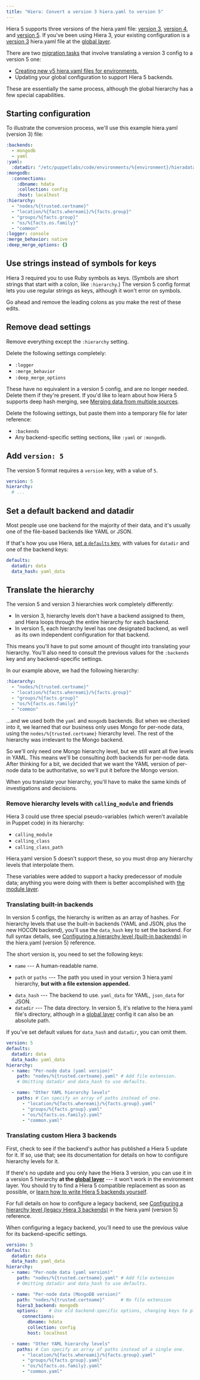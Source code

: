 ```yaml
---
title: "Hiera: Convert a version 3 hiera.yaml to version 5"
---
```



[v3]: ./hiera_config_yaml_3.html
[v4]: ./hiera_config_yaml_4.html
[v5]: ./hiera_config_yaml_5.html
[global layer]: ./hiera_layers.html#the-global-layer
[module layer]: ./hiera_layers.html#the-module-layer
[migrate]: ./hiera_migrate.html
[migrate_environment]: ./hiera_migrate_environments.html
[merging]: ./hiera_merging.html
[v5_builtin]: ./hiera_config_yaml_5.html#configuring-a-hierarchy-level-built-in-backends
[v5_legacy]: ./hiera_config_yaml_5.html#configuring-a-hierarchy-level-legacy-hiera-3-backends
[backends]: ./hiera_custom_backends.html
[v5_defaults]: ./hiera_config_yaml_5.html#the-defaults-key

Hiera 5 supports three versions of the hiera.yaml file: [version 3][v3], [version 4][v4], and [version 5][v5]. If you've been using Hiera 3, your existing configuration is a [version 3][v3] hiera.yaml file at the [global layer][].

There are two [migration tasks][migrate] that involve translating a version 3 config to a version 5 one:

* [Creating new v5 hiera.yaml files for environments.][migrate_environment]
* Updating your global configuration to support Hiera 5 backends.

These are essentially the same process, although the global hierarchy has a few special capabilities.

## Starting configuration

To illustrate the conversion process, we'll use this example hiera.yaml (version 3) file:

``` yaml
:backends:
  - mongodb
  - yaml
:yaml:
  :datadir: "/etc/puppetlabs/code/environments/%{environment}/hieradata"
:mongodb:
  :connections:
    :dbname: hdata
    :collection: config
    :host: localhost
:hierarchy:
  - "nodes/%{trusted.certname}"
  - "location/%{facts.whereami}/%{facts.group}"
  - "groups/%{facts.group}"
  - "os/%{facts.os.family}"
  - "common"
:logger: console
:merge_behavior: native
:deep_merge_options: {}
```

## Use strings instead of symbols for keys

Hiera 3 required you to use Ruby symbols as keys. (Symbols are short strings that start with a colon, like `:hierarchy`.) The version 5 config format lets you use regular strings as keys, although it won't error on symbols.

Go ahead and remove the leading colons as you make the rest of these edits.

## Remove dead settings

Remove everything except the `:hierarchy` setting.

Delete the following settings completely:

* `:logger`
* `:merge_behavior`
* `:deep_merge_options`

These have no equivalent in a version 5 config, and are no longer needed. Delete them if they're present. If you'd like to learn about how Hiera 5 supports deep hash merging, see [Merging data from multiple sources][merging].

Delete the following settings, but paste them into a temporary file for later reference:

* `:backends`
* Any backend-specific setting sections, like `:yaml` or `:mongodb`.

## Add `version: 5`

The version 5 format requires a `version` key, with a value of `5`.

``` yaml
version: 5
hierarchy:
  # ...
```

## Set a default backend and datadir

Most people use one backend for the majority of their data, and it's usually one of the file-based backends like YAML or JSON.

If that's how you use Hiera, [set a `defaults` key][v5_defaults], with values for `datadir` and one of the backend keys:

``` yaml
defaults:
  datadir: data
  data_hash: yaml_data
```

## Translate the hierarchy

The version 5 and version 3 hierarchies work completely differently:

* In version 3, hierarchy levels don't have a backend assigned to them, and Hiera loops through the entire hierarchy for each backend.
* In version 5, each hierarchy level has one designated backend, as well as its own independent configuration for that backend.

This means you'll have to put some amount of thought into translating your hierarchy. You'll also need to consult the previous values for the `:backends` key and any backend-specific settings.

In our example above, we had the following hierarchy:

``` yaml
:hierarchy:
  - "nodes/%{trusted.certname}"
  - "location/%{facts.whereami}/%{facts.group}"
  - "groups/%{facts.group}"
  - "os/%{facts.os.family}"
  - "common"
```

...and we used both the `yaml` and `mongodb` backends. But when we checked into it, we learned that our business only uses Mongo for per-node data, using the `nodes/%{trusted.certname}` hierarchy level. The rest of the hierarchy was irrelevant to the Mongo backend.

So we'll only need one Mongo hierarchy level, but we still want all five levels in YAML. This means we'll be consulting _both_ backends for per-node data. After thinking for a bit, we decided that we want the YAML version of per-node data to be authoritative, so we'll put it before the Mongo version.

When you translate your hierarchy, you'll have to make the same kinds of investigations and decisions.

### Remove hierarchy levels with `calling_module` and friends

Hiera 3 could use three special pseudo-variables (which weren't available in Puppet code) in its hierarchy:

* `calling_module`
* `calling_class`
* `calling_class_path`

Hiera.yaml version 5 doesn't support these, so you must drop any hierarchy levels that interpolate them.

These variables were added to support a hacky predecessor of module data; anything you were doing with them is better accomplished with [the module layer][module layer].

### Translating built-in backends

In version 5 configs, the hierarchy is written as an array of hashes. For hierarchy levels that use the built-in backends (YAML and JSON, plus the new HOCON backend), you'll use the `data_hash` key to set the backend. For full syntax details, see [Configuring a hierarchy level (built-in backends)][v5_builtin] in the hiera.yaml (version 5) reference.

The short version is, you need to set the following keys:

* `name` --- A human-readable name.
- `path` or `paths` --- The path you used in your version 3 hiera.yaml hierarchy, **but with a file extension appended.**
* `data_hash` --- The backend to use. `yaml_data` for YAML, `json_data` for JSON.
* `datadir` --- The data directory. In version 5, it's relative to the hiera.yaml file's directory, although in a [global layer][] config it can also be an absolute path.

If you've set default values for `data_hash` and `datadir`, you can omit them.

``` yaml
version: 5
defaults:
  datadir: data
  data_hash: yaml_data
hierarchy:
  - name: "Per-node data (yaml version)"
    path: "nodes/%{trusted.certname}.yaml" # Add file extension.
    # Omitting datadir and data_hash to use defaults.

  - name: "Other YAML hierarchy levels"
    paths: # Can specify an array of paths instead of one.
      - "location/%{facts.whereami}/%{facts.group}.yaml"
      - "groups/%{facts.group}.yaml"
      - "os/%{facts.os.family}.yaml"
      - "common.yaml"
```

### Translating custom Hiera 3 backends

First, check to see if the backend's author has published a Hiera 5 update for it. If so, use that; see its documentation for details on how to configure hierarchy levels for it.

If there's no update and you only have the Hiera 3 version, you can use it in a version 5 hierarchy **at the [global layer][]** --- it won't work in the environment layer. You should try to find a Hiera 5 compatible replacement as soon as possible, or [learn how to write Hiera 5 backends yourself][backends].

For full details on how to configure a legacy backend, see [Configuring a hierarchy level (legacy Hiera 3 backends)][v5_legacy] in the hiera.yaml (version 5) reference.

When configuring a legacy backend, you'll need to use the previous value for its backend-specific settings.

``` yaml
version: 5
defaults:
  datadir: data
  data_hash: yaml_data
hierarchy:
  - name: "Per-node data (yaml version)"
    path: "nodes/%{trusted.certname}.yaml" # Add file extension
    # Omitting datadir and data_hash to use defaults.

  - name: "Per-node data (MongoDB version)"
    path: "nodes/%{trusted.certname}"      # No file extension
    hiera3_backend: mongodb
    options:    # Use old backend-specific options, changing keys to plain strings
      connections:
        dbname: hdata
        collection: config
        host: localhost

  - name: "Other YAML hierarchy levels"
    paths: # Can specify an array of paths instead of a single one.
      - "location/%{facts.whereami}/%{facts.group}.yaml"
      - "groups/%{facts.group}.yaml"
      - "os/%{facts.os.family}.yaml"
      - "common.yaml"
```

